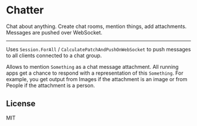 # Chatter

Chat about anything. Create chat rooms, mention things, add attachments. Messages are pushed over WebSocket.

---

Uses `Session.ForAll` / `CalculatePatchAndPushOnWebSocket` to push messages to all clients connected to a chat group.

Allows to mention `Something` as a chat message attachment. All running apps get a chance to respond with a representation of this `Something`. For example, you get output from Images if the attachment is an image or from People if the attachment is a person.

## License

MIT
